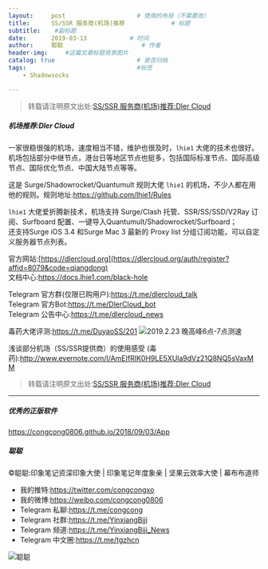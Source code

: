 ```yaml
---
layout:     post                    # 使用的布局（不需要改）
title:      SS/SSR 服务商(机场)推荐             # 标题 
subtitle:    #副标题
date:       2019-03-13            # 时间
author:     聪聪                      # 作者
header-img:     #这篇文章标题背景图片
catalog: true                       # 是否归档
tags:                               #标签
    - Shadowsocks

---
```

> 转载请注明原文出处:[SS/SSR 服务商(机场)推荐:Dler Cloud](https://congcong0806.github.io/2019/03/13/DlerCloud)

##### 机场推荐:Dler Cloud

一家很稳很强的机场，速度相当不错，维护也很及时，`lhie1` 大佬的技术也很好。<br>
机场包括部分中继节点，港台日等地区节点也挺多，包括国际标准节点、国际高级节点、国际优化节点、中国大陆节点等等。

这是 Surge/Shadowrocket/Quantumult 规则大佬 `lhie1` 的机场，不少人都在用他的规则。规则地址:<https://github.com/lhie1/Rules>

`lhie1` 大佬爱折腾新技术，机场支持 Surge/Clash 托管、SSR/SS/SSD/V2Ray 订阅、Surfboard 配置、一键导入Quantumult/Shadowrocket/Surfboard；<br>
还支持Surge iOS 3.4 和Surge Mac 3 最新的 Proxy list 分组订阅功能，可以自定义服务器节点列表。

官方网站:[https://dlercloud.org](https://dlercloud.org/auth/register?affid=8079&code=qiangdong)<br>
文档中心:<https://docs.lhie1.com/black-hole>

Telegram 官方群(仅限已购用户):<https://t.me/dlercloud_talk><br>
Telegram 官方Bot:<https://t.me/DlerCloud_bot><br>
Telegram 公告中心:<https://t.me/dlercloud_news>

毒药大佬评测:<https://t.me/DuyaoSS/201>
![2019.2.23 晚高峰6点-7点测速](http://ww1.sinaimg.cn/large/9b84e6acgy1g10zhgiynoj20fx0q5wj6.jpg)

浅谈部分机场（SS/SSR提供商）的使用感受 (毒药):<http://www.evernote.com/l/AmEIfRIK0H9LE5XUla9dVz21Q8NQ5sVaxMM>

> 转载请注明原文出处:[SS/SSR 服务商(机场)推荐:Dler Cloud](https://congcong0806.github.io/2019/03/13/DlerCloud)

- - - -

##### 优秀的正版软件
<https://congcong0806.github.io/2018/09/03/App>

##### 聪聪
&copy;聪聪:印象笔记资深印象大使 | 印象笔记年度象亲 | 坚果云效率大使 | 幕布布道师

* 我的推特:<https://twitter.com/congcongxo>
* 我的微博:<https://weibo.com/congcong0806>
* Telegram 私聊:<https://t.me/congcong>
* Telegram 社群:<https://t.me/YinxiangBiji>
* Telegram 频道:<https://t.me/YinxiangBiji_News>
* Telegram 中文圈:<https://t.me/tgzhcn>

![聪聪](https://i.v2ex.co/3wc207g5.png) 